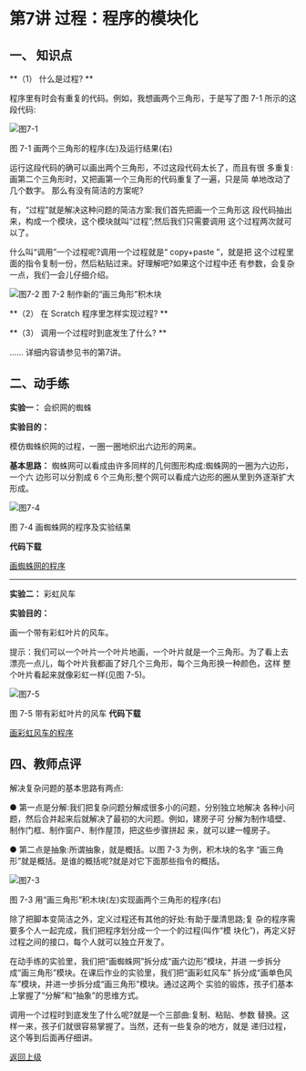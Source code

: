 # 第7讲 过程：程序的模块化


## 一、	知识点

**（1）	什么是过程? ** 

程序里有时会有重复的代码。例如，我想画两个三角形，于是写了图 7-1 所示的这段代码:

![图7-1](Figures/Lec7-1.png)

图 7-1 画两个三角形的程序(左)及运行结果(右)

运行这段代码的确可以画出两个三角形，不过这段代码太长了，而且有很 多重复:画第二个三角形时，又把画第一个三角形的代码重复了一遍，只是简 单地改动了几个数字。
那么有没有简洁的方案呢?

有，“过程”就是解决这种问题的简洁方案:我们首先把画一个三角形这 段代码抽出来，构成一个模块，这个模块就叫“过程”;然后我们只需要调用 这个过程两次就可以了。

什么叫“调用”一个过程呢?调用一个过程就是“ copy+paste ”，就是把 这个过程里面的指令复制一份，然后粘贴过来。好理解吧?如果这个过程中还 有参数，会复杂一点，我们一会儿仔细介绍。


![图7-2](Figures/Lec7-2.png)
图 7-2 制作新的“画三角形”积木块

**（2）	在 Scratch 程序里怎样实现过程? **

**（3）	调用一个过程时到底发生了什么? **

......
详细内容请参见书的第7讲。

## 二、动手练

**实验一：** 会织网的蜘蛛

**实验目的：** 

模仿蜘蛛织网的过程，一圈一圈地织出六边形的网来。 

**基本思路：** 
蜘蛛网可以看成由许多同样的几何图形构成:蜘蛛网的一圈为六边形，一个六 边形可以分割成 6 个三角形;整个网可以看成六边形的圈从里到外逐渐扩大形成。

![图7-4](Figures/Lec7-4.png)

图 7-4 画蜘蛛网的程序及实验结果

**代码下载** 

[画蜘蛛网的程序](Code/第7讲-蜘蛛网.sb3) 

--- 

**实验二：** 彩虹风车

**实验目的：** 

画一个带有彩虹叶片的风车。

提示：我们可以一个叶片一个叶片地画，一个叶片就是一个三角形。为了看上去
漂亮一点儿，每个叶片我都画了好几个三角形，每个三角形换一种颜色，这样 整个叶片看起来就像彩虹一样(见图 7-5)。

![图7-5](Figures/Lec7-5.png)

图 7-5 带有彩虹叶片的风车
**代码下载** 

[画彩虹风车的程序](Code/第7讲-风车.sb3) 



## 四、教师点评
解决复杂问题的基本思路有两点:

● 第一点是分解:我们把复杂问题分解成很多小的问题，分别独立地解决
各种小问题，然后合并起来后就解决了最初的大问题。例如，建房子可 分解为制作墙壁、制作门框、制作窗户、制作屋顶，把这些步骤拼起 来，就可以建一幢房子。

● 第二点是抽象:所谓抽象，就是概括。以图 7-3 为例，积木块的名字 “画三角形”就是概括。是谁的概括呢?就是对它下面那些指令的概括。

![图7-3](Figures/Lec7-3.png)

图 7-3 用“画三角形”积木块(左)实现画两个三角形的程序(右)

除了把脚本变简洁之外，定义过程还有其他的好处:有助于厘清思路;复 杂的程序需要多个人一起完成，我们把程序划分成一个一个的过程(叫作“模 块化”)，再定义好过程之间的接口，每个人就可以独立开发了。

在动手练的实验里，我们把“画蜘蛛网”拆分成“画六边形”模块，并进 一步拆分成“画三角形”模块。在课后作业的实验里，我们把“画彩虹风车” 拆分成“画单色风车”模块，并进一步拆分成“画三角形”模块。通过这两个 实验的锻炼，孩子们基本上掌握了“分解”和“抽象”的思维方式。

调用一个过程时到底发生了什么呢?就是一个三部曲:复制、粘贴、参数 替换。这样一来，孩子们就很容易掌握了。当然，还有一些复杂的地方，就是 递归过程，这个等到后面再仔细讲。
 



[返回上级](index.md)



